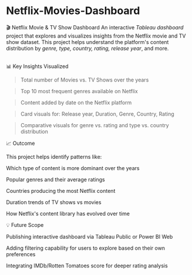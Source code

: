 # Netflix-Movies-Dashboard
🎬 Netflix Movie &amp; TV Show Dashboard  An interactive *Tableau dashboard* project that explores and visualizes insights from the Netflix movie and TV show dataset. This project helps understand the platform's content distribution by *genre, type, country, rating, release year*, and more. 

<br>📊 Key Insights Visualized

>Total number of Movies vs. TV Shows over the years

>Top 10 most frequent genres available on Netflix

>Content added by date on the Netflix platform

>Card visuals for: Release year, Duration, Genre, Country, Rating

>Comparative visuals for genre vs. rating and type vs. country distribution


📈 Outcome

This project helps identify patterns like:

Which type of content is more dominant over the years

Popular genres and their average ratings

Countries producing the most Netflix content

Duration trends of TV shows vs movies

How Netflix's content library has evolved over time


💡 Future Scope

Publishing interactive dashboard via Tableau Public or Power BI Web

Adding filtering capability for users to explore based on their own preferences

Integrating IMDb/Rotten Tomatoes score for deeper rating analysis
